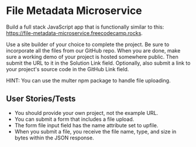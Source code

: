 # File Metadata Microservice

Build a full stack JavaScript app that is functionally similar to this: https://file-metadata-microservice.freecodecamp.rocks. 

Use a site builder of your choice to complete the project. Be sure to incorporate all the files from our GitHub repo.
When you are done, make sure a working demo of your project is hosted somewhere public. Then submit the URL to it in the Solution Link field. Optionally, also submit a link to your project's source code in the GitHub Link field.

HINT: You can use the multer npm package to handle file uploading.

## User Stories/Tests
- You should provide your own project, not the example URL.
- You can submit a form that includes a file upload.
- The form file input field has the name attribute set to upfile.
- When you submit a file, you receive the file name, type, and size in bytes within the JSON response.
